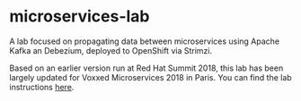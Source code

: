 # microservices-lab

A lab focused on propagating data between microservices using Apache Kafka an Debezium, deployed to OpenShift via Strimzi.

Based on an earlier version run at Red Hat Summit 2018, this lab has been largely updated for Voxxed Microservices 2018 in Paris.
You can find the lab instructions [here](https://github.com/debezium/microservices-lab/tree/master/voxxed-microservices-2018).
